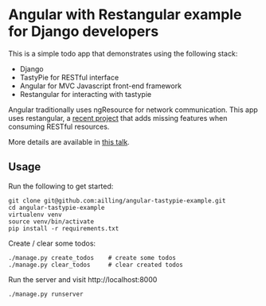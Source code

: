 # Angular with Restangular example for Django developers

This is a simple todo app that demonstrates using the following stack:

- Django
- TastyPie for RESTful interface
- Angular for MVC Javascript front-end framework
- Restangular for interacting with tastypie

Angular traditionally uses ngResource for network communication. This app uses restangular, a [recent project](https://github.com/mgonto/restangular) that adds missing features when consuming RESTful resources.

More details are available in [this talk](http://www.youtube.com/watch?v=eGrpnt2VQ3s).

## Usage

Run the following to get started:

    git clone git@github.com:ailling/angular-tastypie-example.git
    cd angular-tastypie-example
    virtualenv venv
    source venv/bin/activate
    pip install -r requirements.txt


Create / clear some todos:

    ./manage.py create_todos    # create some todos
    ./manage.py clear_todos     # clear created todos

Run the server and visit http://localhost:8000

    ./manage.py runserver
